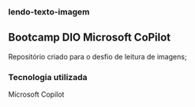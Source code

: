 ### lendo-texto-imagem
## Bootcamp DIO Microsoft CoPilot

Repositório criado para o desfio de leitura de imagens;

### Tecnologia utilizada
Microsoft Copilot
